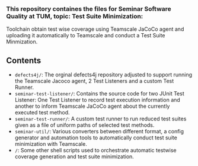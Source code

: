 ### This repository containes the files for Seminar Software Quality at TUM, topic: Test Suite Minimization:
Toolchain obtain test wise coverage using Teamscale JaCoCo agent and uploading it automatically to Teamscale and conduct
a Test Suite Minmization.

## Contents

- ``defects4j/``: The orginal defects4j repository adjusted to support running the Teamscale Jacoco agent, 2 Test Listeners and a custom Test Runner.
- ``seminar-test-listener/``: Contains the source code for two JUnit Test Listener: One Test Listener to record test execution information and another to inform Teamscale JaCoCo agent about the currently executed test method.
- ``seminar-test-runner/``: A custom test runner to run reduced test suites given as a file of uniform paths of selected test methods.
- ``seminar-util/``: Various converters between different format, a config generator and automation tools to automatically conduct test suite minimization with Teamscale.
- ``/``: Some other shell scripts used to orchestrate automatic testwise coverage generation and test suite minimization.